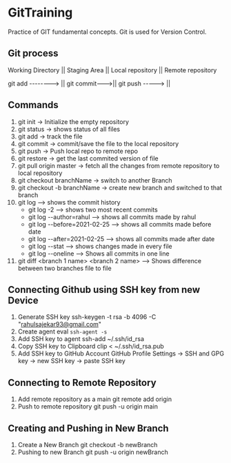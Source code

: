 # GitTraining
Practice of GIT fundamental concepts.
Git is used for Version Control.

## Git process
Working Directory ||  Staging Area ||  Local repository  ||   Remote repository

git add --------> || git commit--->||  git push ----->   ||


## Commands
1) git init -> Initialize the empty repository 
2) git status -> shows status of all files
3) git add <filename> -> track the file
4) git commit <filename> -> commit/save the file to the local repository
5) git push -> Push local repo to remote repo
6) git restore <filename> -> get the last commited version of file
7) git pull origin master -> fetch all the changes from remote repository to local repository
8) git checkout branchName -> switch to another Branch
9) git checkout -b branchName -> create new branch and switched to that branch
10) git log --> shows the commit history
	- git log -2 --> shows two most recent commits
	- git log --author=rahul --> shows all commits made by rahul
	- git log --before=2021-02-25 --> shows all commits made before date
	- git log --after=2021-02-25 --> shows all commits made after date
	- git log --stat --> shows changes made in every file
	- git log --oneline --> Shows all commits in one line
11) git diff <branch 1 name> <branch 2 name> --> Shows difference between two branches file to file

## Connecting Github using SSH key from new Device
1) Generate SSH key
    ssh-keygen -t rsa -b 4096 -C "rahulsajekar93@gmail.com"
2) Create agent
    eval `ssh-agent -s`
3) Add SSH key to agent
     ssh-add ~/.ssh/id_rsa
4) Copy SSH key to Clipboard
    clip < ~/.ssh/id_rsa.pub
5) Add SSH key to GitHub Account
    GitHub Profile Settings -> SSH and GPG key -> new SSH key -> paste SSH key

## Connecting to Remote Repository
1) Add remote repository as a main
    git remote add origin <github repo url>
2) Push to remote repository
    git push -u origin main

## Creating and Pushing in New Branch
1) Create a New Branch
	git checkout -b newBranch
2) Pushing to new Branch
	git push -u origin newBranch


